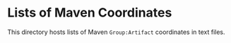 # Lists of Maven Coordinates

This directory hosts lists of Maven `Group:Artifact` coordinates in text files.
